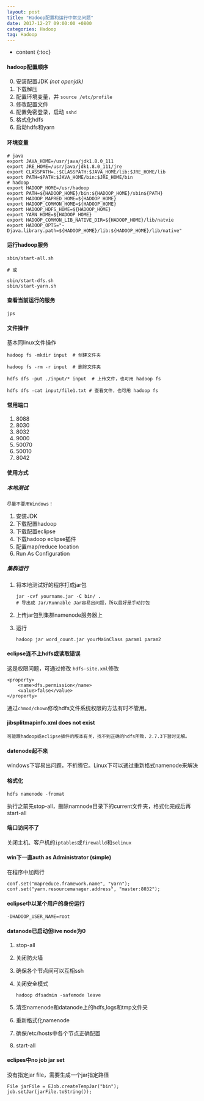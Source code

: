 ```yaml
---
layout: post
title: "Hadoop配置和运行中常见问题"
date: 2017-12-27 09:00:00 +0800 
categories: Hadoop
tag: Hadoop
---
```

* content
{:toc}

#### hadoop配置顺序

0. 安装配置JDK  *(not openjdk)*
1. 下载解压
2. 配置环境变量，并 ```source /etc/profile```
3. 修改配置文件
4. 配置免密登录，启动 ```sshd```
4. 格式化hdfs
5. 启动hdfs和yarn


#### 环境变量

```
# java
export JAVA_HOME=/usr/java/jdk1.8.0_111
export JRE_HOME=/usr/java/jdk1.8.0_111/jre
export CLASSPATH=.:$CLASSPATH:$JAVA_HOME/lib:$JRE_HOME/lib
export PATH=$PATH:$JAVA_HOME/bin:$JRE_HOME/bin
# hadoop
export HADOOP_HOME=/usr/hadoop  
export PATH=${HADOOP_HOME}/bin:${HADOOP_HOME}/sbin${PATH}  
export HADOOP_MAPRED_HOME=${HADOOP_HOME}  
export HADOOP_COMMON_HOME=${HADOOP_HOME}  
export HADOOP_HDFS_HOME=${HADOOP_HOME}  
export YARN_HOME=${HADOOP_HOME}  
export HADOOP_COMMON_LIB_NATIVE_DIR=${HADOOP_HOME}/lib/natvie    
export HADOOP_OPTS="-Djava.library.path=${HADOOP_HOME}/lib:${HADOOP_HOME}/lib/native" 

```

<!-- more -->

#### 运行hadoop服务

```
sbin/start-all.sh

# 或

sbin/start-dfs.sh
sbin/start-yarn.sh
```

#### 查看当前运行的服务

```
jps
```

#### 文件操作
基本同linux文件操作

```
hadoop fs -mkdir input  # 创建文件夹

hadoop fs -rm -r input  # 删除文件夹

hdfs dfs -put ./input/* input  # 上传文件，也可用 hadoop fs

hdfs dfs -cat input/file1.txt # 查看文件，也可用 hadoop fs
```

#### 常用端口

1. 8088
2. 8030
3. 8032
4. 9000
5. 50070
6. 50010
7. 8042

#### 使用方式

##### 本地测试

```
尽量不要用Windows！
```

1. 安装JDK
2. 下载配置hadoop
3. 下载配置eclipse
4. 下载hadoop eclipse插件
5. 配置map/reduce location
6. Run As Configuration

##### 集群运行

1. 将本地测试好的程序打成jar包

    ```
    jar -cvf yourname.jar -C bin/ . 
    # 导出成 Jar/Runnable Jar容易出问题，所以最好是手动打包
    ```

2. 上传jar包到集群namenode服务器上

3. 运行 

    ```
    hadoop jar word_count.jar yourMainClass param1 param2
    ```

#### eclipse连不上hdfs或读取错误

这是权限问题，可通过修改 ```hdfs-site.xml```修改

```
<property>
    <name>dfs.permission</name>
    <value>false</value>
</property>
```

通过```chmod/chown```修改hdfs文件系统权限的方法有时不管用。


#### jibsplitmapinfo.xml does not exist

```
可能跟hadoop或eclipse插件的版本有关，找不到正确的hdfs所致，2.7.3下暂时无解。
```

#### datenode起不来
windows下容易出问题，不折腾它。Linux下可以通过重新格式namenode来解决

#### 格式化

```
hdfs namenode -fromat
```

执行之前先stop-all，删除namnode目录下的current文件夹，格式化完成后再start-all


#### 端口访问不了

关闭主机、客户机的```iptables```或```firewalld```和```selinux```


#### win下一直auth as Administrator (simple)

在程序中加两行
```
conf.set("mapreduce.framework.name", "yarn");
conf.set("yarn.resourcemanager.address", "master:8032");
```

#### eclipse中以某个用户的身份运行
```
-DHADOOP_USER_NAME=root
```

#### datanode已启动但live node为0

1. stop-all

2. 关闭防火墙

3. 确保各个节点间可以互相ssh

4. 关闭安全模式
    ```
    hadoop dfsadmin -safemode leave
    ```

5. 清空namenode和datanode上的hdfs,logs和tmp文件夹

6. 重新格式化namenode

7. 确保/etc/hosts中各个节点正确配置

8. start-all

#### eclipes中no job jar set
没有指定jar file，需要生成一个jar指定路径
```
File jarFile = EJob.createTempJar("bin");
job.setJar(jarFile.toString());
```

